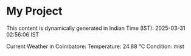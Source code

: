 # My Project

This content is dynamically generated in Indian Time (IST): 2025-03-31 02:56:06 IST


Current Weather in Coimbatore:
Temperature: 24.88 °C
Condition: mist
